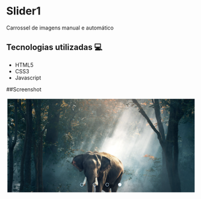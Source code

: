 # Slider1

Carrossel de imagens manual e automático

## Tecnologias utilizadas 💻

<ul>
  <li>HTML5</li>
  <li>CSS3</li>
  <li>Javascript</li>
</ul>


##Screenshot

<img src="imagem_2022-04-28_000128501.png" />
